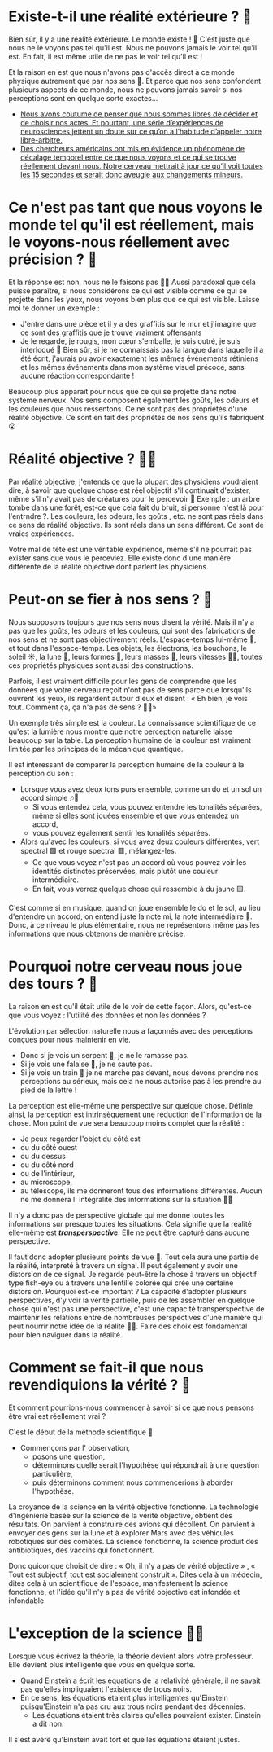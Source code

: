 # Existe-t-il une réalité extérieure ? 🤨

Bien sûr, il y a une réalité extérieure. Le monde existe ! 🧐 C'est juste que nous ne le voyons pas tel qu'il est. 
Nous ne pouvons jamais le voir tel qu'il est. En fait, il est même utile de ne pas le voir tel qu'il est ! 

Et la raison en est que nous n'avons pas d'accès direct à ce monde physique autrement que par nos sens 👀. 
Et parce que nos sens confondent plusieurs aspects de ce monde, nous ne pouvons jamais savoir si nos perceptions sont en quelque sorte exactes...

- [Nous avons coutume de penser que nous sommes libres de décider et de choisir nos actes. Et pourtant, une série d’expériences de neurosciences jettent un doute sur ce qu’on a l’habitude d’appeler notre libre-arbitre.](https://scienceetonnante.com/2012/03/05/le-libre-arbitre-existe-t-il/)
- [Des chercheurs américains ont mis en évidence un phénomène de décalage temporel entre ce que nous voyons et ce qui se trouve réellement devant nous. Notre cerveau mettrait à jour ce qu’il voit toutes les 15 secondes et serait donc aveugle aux changements mineurs.](https://www.sciencesetavenir.fr/sante/cerveau-et-psy/15-secondes-voici-le-temps-que-prend-notre-cerveau-a-mettre-a-jour-ce-que-nous-voyons_160966)


# Ce n'est pas tant que nous voyons le monde tel qu'il est réellement, mais le voyons-nous réellement avec précision ? 🎯

Et la réponse est non, nous ne le faisons pas 🙅‍♂️
Aussi paradoxal que cela puisse paraître, si nous considérons ce qui est visible comme ce qui se projette dans les yeux, 
nous voyons bien plus que ce qui est visible. Laisse moi te donner un exemple : 
- J'entre dans une pièce et il y a des graffitis sur le mur et j'imagine que ce sont des graffitis que je trouve vraiment offensants 
- Je le regarde, je rougis, mon cœur s'emballe, je suis outré, je suis interloqué 😤
Bien sûr, si je ne connaissais pas la langue dans laquelle il a été écrit, j'aurais pu avoir exactement les mêmes événements rétiniens et les mêmes 
événements dans mon système visuel précoce, sans aucune réaction correspondante ! 

Beaucoup plus apparaît pour nous que ce qui se projette dans notre système nerveux. 
Nos sens composent également les goûts, les odeurs et les couleurs que nous ressentons. Ce ne sont pas des propriétés d'une réalité objective. 
Ce sont en fait des propriétés de nos sens qu'ils fabriquent 😮




# Réalité objective ? 🧪🌳

Par réalité objective, j'entends ce que la plupart des physiciens voudraient dire, à savoir que quelque chose est réel objectif s'il continuait d'exister, 
même s'il n'y avait pas de créatures pour le percevoir 🌳 Exemple : un arbre tombe dans une forêt, est-ce que cela fait du bruit, si personne n'est là pour l'entrndre ?.
Les couleurs, les odeurs, les goûts , etc. ne sont pas réels dans ce sens de réalité objective. Ils sont réels dans un sens différent. Ce sont de vraies expériences. 

Votre mal de tête est une véritable expérience, même s'il ne pourrait pas exister sans que vous le perceviez. 
Elle existe donc d'une manière différente de la réalité objective dont parlent les physiciens. 


# Peut-on se fier à nos sens ? 👀
Nous supposons toujours que nos sens nous disent la vérité. 
Mais il n'y a pas que les goûts, les odeurs et les couleurs, qui sont des fabrications de nos sens et ne sont pas objectivement réels. 
L'espace-temps lui-même 🌌, et tout dans l'espace-temps. Les objets, les électrons, les bouchons, le soleil ☀, la lune 🌛, leurs formes 🔳, leurs masses 💪, 
leurs vitesses 🏃‍♂️, toutes ces propriétés physiques sont aussi des constructions. 

Parfois, il est vraiment difficile pour les gens de comprendre que les données que votre cerveau reçoit n'ont pas de sens parce que lorsqu'ils ouvrent les yeux, 
ils regardent autour d'eux et disent : « Eh bien, je vois tout. Comment ça, ça n'a pas de sens ? 💅🙄» 

Un exemple très simple est la couleur. La connaissance scientifique de ce qu'est la lumière nous montre que notre perception naturelle laisse beaucoup sur la table. 
La perception humaine de la couleur est vraiment limitée par les principes de la mécanique quantique. 

Il est intéressant de comparer la perception humaine de la couleur à la perception du son : 
- Lorsque vous avez deux tons purs ensemble, comme un do et un sol un accord simple 🎶🎵
  - Si vous entendez cela, vous pouvez entendre les tonalités séparées, même si elles sont jouées ensemble et que vous entendez un accord, 
  - vous pouvez également sentir les tonalités séparées. 
- Alors qu'avec les couleurs, si vous avez deux couleurs différentes, vert spectral 🟩 et rouge spectral 🟥, mélangez-les. 
  - Ce que vous voyez n'est pas un accord où vous pouvez voir les identités distinctes préservées, mais plutôt une couleur intermédiaire. 
  - En fait, vous verrez quelque chose qui ressemble à du jaune 🟨.

C'est comme si en musique, quand on joue ensemble le do et le sol, au lieu d'entendre un accord, on entend juste la note mi, la note intermédiaire 🤨. 
Donc, à ce niveau le plus élémentaire, nous ne représentons même pas les informations que nous obtenons de manière précise. 


# Pourquoi notre cerveau nous joue des tours ? 🧠

La raison en est qu'il était utile de le voir de cette façon. Alors, qu'est-ce que vous voyez : l'utilité des données et non les données ?

L'évolution par sélection naturelle nous a façonnés avec des perceptions conçues pour nous maintenir en vie. 
- Donc si je vois un serpent 🐍, je ne le ramasse pas.
- Si je vois une falaise 🗻, je ne saute pas. 
- Si je vois un train 🚄 je ne marche pas devant, 
nous devons prendre nos perceptions au sérieux, mais cela ne nous autorise pas à les prendre au pied de la lettre ! 

La perception est elle-même une perspective sur quelque chose. Définie ainsi, la perception est intrinsèquement une réduction de l'information de la chose. 
Mon point de vue sera beaucoup moins complet que la réalité :
- Je peux regarder l'objet du côté est 
- ou du côté ouest 
- ou du dessus 
- ou du côté nord 
- ou de l'intérieur, 
- au microscope, 
- au télescope, 
ils me donneront tous des informations différentes. Aucun ne me donnera l' intégralité des informations sur la situation 🙅‍♂️

Il n'y a donc pas de perspective globale qui me donne toutes les informations sur presque toutes les situations. 
Cela signifie que la réalité elle-même est ***transperspective***. Elle ne peut être capturé dans aucune perspective.

Il faut donc adopter plusieurs points de vue 👀. Tout cela aura une partie de la réalité, interpreté à travers un signal. 
Il peut également y avoir une distorsion de ce signal. Je regarde peut-être la chose à travers un objectif type fish-eye ou à travers une lentille colorée qui crée 
une certaine distorsion. Pourquoi est-ce important ? La capacité d'adopter plusieurs perspectives, d'y voir la vérité partielle, puis de les assembler 
en quelque chose qui n'est pas une perspective, c'est une capacité transperspective de maintenir les relations entre de nombreuses perspectives 
d'une manière qui peut nourrir notre idée de la réalité 🧘‍♀️. Faire des choix est fondamental pour bien naviguer dans la réalité. 


# Comment se fait-il que nous revendiquions la vérité ? 🤔
Et comment pourrions-nous commencer à savoir si ce que nous pensons être vrai est réellement vrai ?

C'est le début de la méthode scientifique 🧪
- Commençons par l' observation, 
  - posons une question, 
  - déterminons quelle serait l'hypothèse qui répondrait à une question particulière, 
  - puis déterminons comment nous commencerions à aborder l'hypothèse. 

La croyance de la science en la vérité objective fonctionne. La technologie d'ingénierie basée sur la science de la vérité objective, obtient des résultats. 
On parvient à construire des avions qui décollent. On parvient à envoyer des gens sur la lune et à explorer Mars avec des véhicules robotiques sur des comètes. 
La science fonctionne, la science produit des antibiotiques, des vaccins qui fonctionnent.  

Donc quiconque choisit de dire : « Oh, il n'y a pas de vérité objective » , « Tout est subjectif, tout est socialement construit ». Dites cela à un médecin, dites cela à 
un scientifique de l'espace, manifestement la science fonctionne, et l'idée qu'il n'y a pas de vérité objective est infondée et infondable. 

# L'exception de la science 🧪✨
Lorsque vous écrivez la théorie, la théorie devient alors votre professeur. Elle devient plus intelligente que vous en quelque sorte. 

- Quand Einstein a écrit les équations de la relativité générale, il ne savait pas qu'elles impliquaient l'existence de trous noirs. 
- En ce sens, les équations étaient plus intelligentes qu'Einstein puisqu'Einstein n'a pas cru aux trous noirs pendant des décennies. 
  - Les équations étaient très claires qu'elles pouvaient exister. Einstein a dit non. 

Il s'est avéré qu'Einstein avait tort et que les équations étaient justes. 
